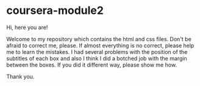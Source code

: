 # coursera-module2

Hi, here you are!

Welcome to my repository which contains the html and css files. Don't be afraid to correct me, 
please. If almost everything is no correct, please help me to learn the mistakes. I had several problems with the position of the subtitles 
of each box and also I think I did a botched job with the margin between the boxes. If you did it different way, please show me how.

Thank you.

